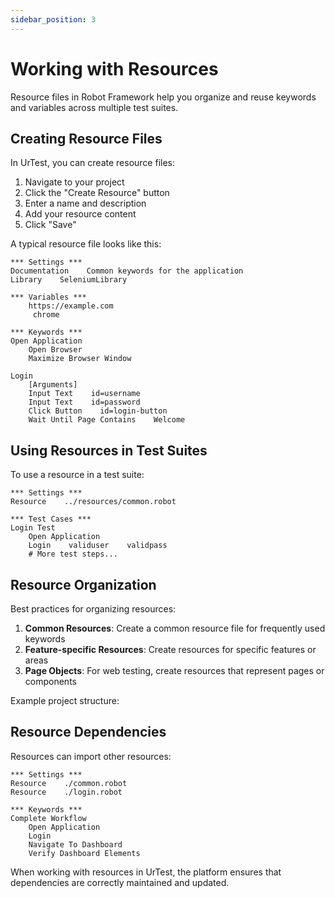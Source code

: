 ```yaml
---
sidebar_position: 3
---
```


# Working with Resources

Resource files in Robot Framework help you organize and reuse keywords and variables across multiple test suites.

## Creating Resource Files

In UrTest, you can create resource files:

1. Navigate to your project
2. Click the "Create Resource" button
3. Enter a name and description
4. Add your resource content
5. Click "Save"

A typical resource file looks like this:

```robot
*** Settings ***
Documentation    Common keywords for the application
Library    SeleniumLibrary

*** Variables ***
    https://example.com
     chrome

*** Keywords ***
Open Application
    Open Browser        
    Maximize Browser Window

Login
    [Arguments]        
    Input Text    id=username    
    Input Text    id=password    
    Click Button    id=login-button
    Wait Until Page Contains    Welcome
```

## Using Resources in Test Suites

To use a resource in a test suite:

```robot
*** Settings ***
Resource    ../resources/common.robot

*** Test Cases ***
Login Test
    Open Application
    Login    validuser    validpass
    # More test steps...
```

## Resource Organization

Best practices for organizing resources:

1. **Common Resources**: Create a common resource file for frequently used keywords
2. **Feature-specific Resources**: Create resources for specific features or areas
3. **Page Objects**: For web testing, create resources that represent pages or components

Example project structure:



## Resource Dependencies

Resources can import other resources:

```robot
*** Settings ***
Resource    ./common.robot
Resource    ./login.robot

*** Keywords ***
Complete Workflow
    Open Application
    Login        
    Navigate To Dashboard
    Verify Dashboard Elements
```

When working with resources in UrTest, the platform ensures that dependencies are correctly maintained and updated.
